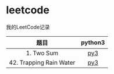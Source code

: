 # leetcode
我的LeetCode记录

| 题目 | python3 |
|:---:|:---:|
| 1. Two Sum | [py3](https://github.com/PingHGao/leetcode/blob/master/py3_solution/1_TwoSum.py)
|42. Trapping Rain Water| [py3](https://github.com/PingHGao/leetcode/blob/master/py3_solution/42_TrappingRainWater.py) |  

